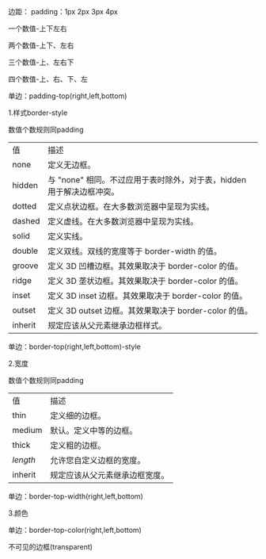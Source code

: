 边距：
padding：1px 2px 3px 4px

一个数值-上下左右

两个数值-上下、左右

三个数值-上、左右下

四个数值-上、右、下、左

单边：padding-top(right,left,bottom)

1.样式border-style

数值个数规则同padding

|         |                                            |
| ------- | ------------------------------------------ |
| 值       | 描述                                         |
| none    | 定义无边框。                                     |
| hidden  | 与 "none" 相同。不过应用于表时除外，对于表，hidden 用于解决边框冲突。 |
| dotted  | 定义点状边框。在大多数浏览器中呈现为实线。                      |
| dashed  | 定义虚线。在大多数浏览器中呈现为实线。                        |
| solid   | 定义实线。                                      |
| double  | 定义双线。双线的宽度等于 border-width 的值。              |
| groove  | 定义 3D 凹槽边框。其效果取决于 border-color 的值。         |
| ridge   | 定义 3D 垄状边框。其效果取决于 border-color 的值。         |
| inset   | 定义 3D inset 边框。其效果取决于 border-color 的值。     |
| outset  | 定义 3D outset 边框。其效果取决于 border-color 的值。    |
| inherit | 规定应该从父元素继承边框样式。                            |

单边：border-top(right,left,bottom)-style

2.宽度

数值个数规则同padding

|   |   |
|---|---|
|值|描述|
|thin|定义细的边框。|
|medium|默认。定义中等的边框。|
|thick|定义粗的边框。|
|_length_|允许您自定义边框的宽度。|
|inherit|规定应该从父元素继承边框宽度。|

单边：border-top-width(right,left,bottom)

3.颜色

单边：border-top-color(right,left,bottom)

不可见的边框(transparent)